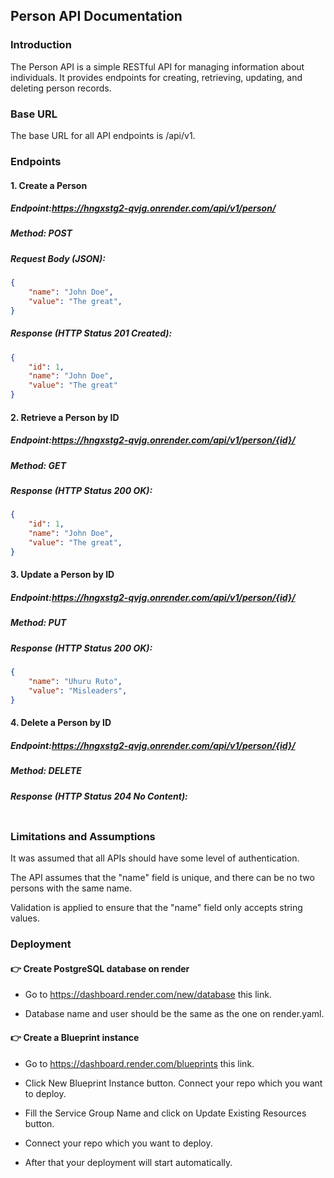 ## Person API Documentation

### Introduction
The Person API is a simple RESTful API for managing information about individuals. It provides endpoints for creating, retrieving, updating, and deleting person records.

### Base URL
The base URL for all API endpoints is /api/v1.


### Endpoints
#### 1. Create a Person
##### Endpoint:https://hngxstg2-qvjg.onrender.com/api/v1/person/
##### Method: POST

##### Request Body (JSON):

```json
{
    "name": "John Doe",
    "value": "The great",
}
```
##### Response (HTTP Status 201 Created):

```json
{
    "id": 1,
    "name": "John Doe",
    "value": "The great"
}
```

#### 2. Retrieve a Person by ID
##### Endpoint:https://hngxstg2-qvjg.onrender.com/api/v1/person/{id}/
##### Method: GET

##### Response (HTTP Status 200 OK):
```json
{
    "id": 1,
    "name": "John Doe",
    "value": "The great",
}
```

#### 3. Update a Person by ID
##### Endpoint:https://hngxstg2-qvjg.onrender.com/api/v1/person/{id}/
##### Method: PUT

##### Response (HTTP Status 200 OK):
```json
{
    "name": "Uhuru Ruto",
    "value": "Misleaders",
}
```

#### 4. Delete a Person by ID
##### Endpoint:https://hngxstg2-qvjg.onrender.com/api/v1/person/{id}/
##### Method: DELETE

##### Response (HTTP Status 204 No Content):
```json

```

### Limitations and Assumptions
It was assumed that all APIs should have some level of authentication.

The API assumes that the "name" field is unique, and there can be no two persons with the same name.

Validation is applied to ensure that the "name" field only accepts string values.




### Deployment

#### 👉 Create PostgreSQL database on render
- Go to https://dashboard.render.com/new/database this link.

- Database name and user should be the same as the one on render.yaml.

#### 👉 Create a Blueprint instance
- Go to https://dashboard.render.com/blueprints this link.

- Click New Blueprint Instance button.
Connect your repo which you want to deploy.

- Fill the Service Group Name and click on Update Existing Resources button.

- Connect your repo which you want to deploy.

- After that your deployment will start automatically.
